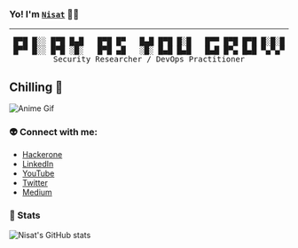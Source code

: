 ### Yo! I'm [`Nisat`](https://x.com/nisatevo) 🐦‍🔥
---
<div align=center> 
  <pre>█▀█ █░░ █▀█ █▄█   █▀█ █▀   █▄█ █▀█ █░█   █▀▀ █▀█ █▀█ █░█░█
█▀▀ █░░ █▀█ ░█░   █▀█ ▄█   ░█░ █▄█ █▄█   █▄█ █▀▄ █▄█ ▀▄▀▄▀
Security Researcher / DevOps Practitioner</pre>
</div>


## Chilling 🌸

![Anime Gif](https://media.giphy.com/media/11KzOet1ElBDz2/giphy.gif)


### 👽 Connect with me:
- [Hackerone](https://hackerone.com/nisatevo)
- [LinkedIn](https://www.linkedin.com/in/md-mahmudul-hasan-nisat/)
- [YouTube](https://youtube.com/nisatevo)
- [Twitter](https://twitter.com/nisatevo)
- [Medium](https://medium.com/@nisatevo)

### 👾 Stats

![Nisat's GitHub stats](https://github-readme-stats.vercel.app/api?username=nisatevo&show_icons=true&theme=transparent)
